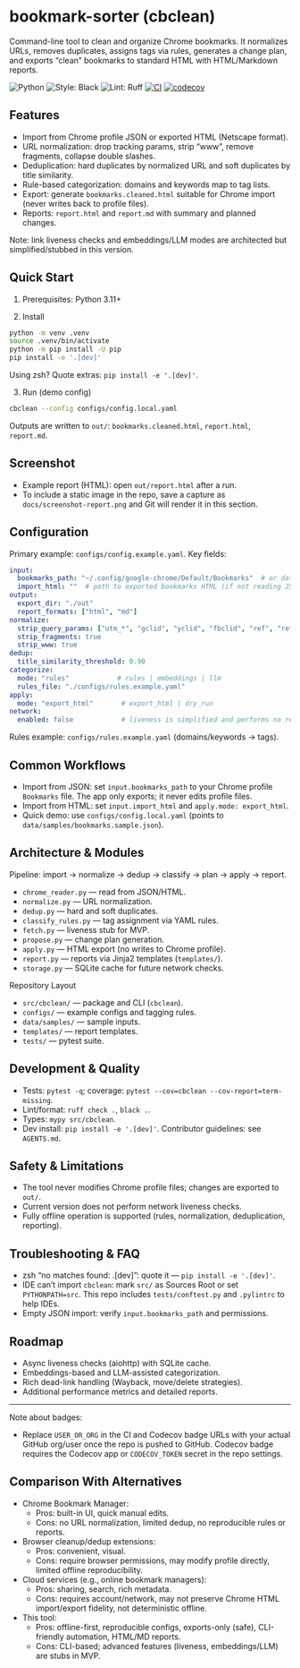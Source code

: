 # bookmark-sorter (cbclean)

Command-line tool to clean and organize Chrome bookmarks. It normalizes URLs, removes duplicates, assigns tags via rules, generates a change plan, and exports “clean” bookmarks to standard HTML with HTML/Markdown reports.

![Python](https://img.shields.io/badge/python-3.11%2B-blue.svg)
![Style: Black](https://img.shields.io/badge/code%20style-black-000000.svg)
![Lint: Ruff](https://img.shields.io/badge/lint-ruff-46aef7.svg)
[![CI](https://github.com/USER_OR_ORG/bookmark-sorter/actions/workflows/ci.yml/badge.svg)](https://github.com/USER_OR_ORG/bookmark-sorter/actions/workflows/ci.yml)
[![codecov](https://codecov.io/gh/USER_OR_ORG/bookmark-sorter/branch/main/graph/badge.svg)](https://codecov.io/gh/USER_OR_ORG/bookmark-sorter)

## Features
- Import from Chrome profile JSON or exported HTML (Netscape format).
- URL normalization: drop tracking params, strip “www”, remove fragments, collapse double slashes.
- Deduplication: hard duplicates by normalized URL and soft duplicates by title similarity.
- Rule-based categorization: domains and keywords map to tag lists.
- Export: generate `bookmarks.cleaned.html` suitable for Chrome import (never writes back to profile files).
- Reports: `report.html` and `report.md` with summary and planned changes.

Note: link liveness checks and embeddings/LLM modes are architected but simplified/stubbed in this version.

## Quick Start
1) Prerequisites: Python 3.11+

2) Install
```bash
python -m venv .venv
source .venv/bin/activate
python -m pip install -U pip
pip install -e '.[dev]'
```
Using zsh? Quote extras: `pip install -e '.[dev]'`.

3) Run (demo config)
```bash
cbclean --config configs/config.local.yaml
```
Outputs are written to `out/`: `bookmarks.cleaned.html`, `report.html`, `report.md`.

## Screenshot
- Example report (HTML): open `out/report.html` after a run.
- To include a static image in the repo, save a capture as `docs/screenshot-report.png` and Git will render it in this section.

## Configuration
Primary example: `configs/config.example.yaml`. Key fields:
```yaml
input:
  bookmarks_path: "~/.config/google-chrome/Default/Bookmarks"  # or data/samples/bookmarks.sample.json
  import_html: ""  # path to exported bookmarks HTML (if not reading JSON)
output:
  export_dir: "./out"
  report_formats: ["html", "md"]
normalize:
  strip_query_params: ["utm_*", "gclid", "yclid", "fbclid", "ref", "ref_src"]
  strip_fragments: true
  strip_www: true
dedup:
  title_similarity_threshold: 0.90
categorize:
  mode: "rules"            # rules | embeddings | llm
  rules_file: "./configs/rules.example.yaml"
apply:
  mode: "export_html"       # export_html | dry_run
network:
  enabled: false            # liveness is simplified and performs no requests
```
Rules example: `configs/rules.example.yaml` (domains/keywords → tags).

## Common Workflows
- Import from JSON: set `input.bookmarks_path` to your Chrome profile `Bookmarks` file. The app only exports; it never edits profile files.
- Import from HTML: set `input.import_html` and `apply.mode: export_html`.
- Quick demo: use `configs/config.local.yaml` (points to `data/samples/bookmarks.sample.json`).

## Architecture & Modules
Pipeline: import → normalize → dedup → classify → plan → apply → report.
- `chrome_reader.py` — read from JSON/HTML.
- `normalize.py` — URL normalization.
- `dedup.py` — hard and soft duplicates.
- `classify_rules.py` — tag assignment via YAML rules.
- `fetch.py` — liveness stub for MVP.
- `propose.py` — change plan generation.
- `apply.py` — HTML export (no writes to Chrome profile).
- `report.py` — reports via Jinja2 templates (`templates/`).
- `storage.py` — SQLite cache for future network checks.

Repository Layout
- `src/cbclean/` — package and CLI (`cbclean`).
- `configs/` — example configs and tagging rules.
- `data/samples/` — sample inputs.
- `templates/` — report templates.
- `tests/` — pytest suite.

## Development & Quality
- Tests: `pytest -q`; coverage: `pytest --cov=cbclean --cov-report=term-missing`.
- Lint/format: `ruff check .`, `black .`.
- Types: `mypy src/cbclean`.
- Dev install: `pip install -e '.[dev]'`.
Contributor guidelines: see `AGENTS.md`.

## Safety & Limitations
- The tool never modifies Chrome profile files; changes are exported to `out/`.
- Current version does not perform network liveness checks.
- Fully offline operation is supported (rules, normalization, deduplication, reporting).

## Troubleshooting & FAQ
- zsh “no matches found: .[dev]”: quote it — `pip install -e '.[dev]'`.
- IDE can’t import `cbclean`: mark `src/` as Sources Root or set `PYTHONPATH=src`. This repo includes `tests/conftest.py` and `.pylintrc` to help IDEs.
- Empty JSON import: verify `input.bookmarks_path` and permissions.

## Roadmap
- Async liveness checks (aiohttp) with SQLite cache.
- Embeddings-based and LLM-assisted categorization.
- Rich dead-link handling (Wayback, move/delete strategies).
- Additional performance metrics and detailed reports.

---

Note about badges:
- Replace `USER_OR_ORG` in the CI and Codecov badge URLs with your actual GitHub org/user once the repo is pushed to GitHub. Codecov badge requires the Codecov app or `CODECOV_TOKEN` secret in the repo settings.

## Comparison With Alternatives
- Chrome Bookmark Manager:
  - Pros: built-in UI, quick manual edits.
  - Cons: no URL normalization, limited dedup, no reproducible rules or reports.
- Browser cleanup/dedup extensions:
  - Pros: convenient, visual.
  - Cons: require browser permissions, may modify profile directly, limited offline reproducibility.
- Cloud services (e.g., online bookmark managers):
  - Pros: sharing, search, rich metadata.
  - Cons: requires account/network, may not preserve Chrome HTML import/export fidelity, not deterministic offline.
- This tool:
  - Pros: offline-first, reproducible configs, exports-only (safe), CLI-friendly automation, HTML/MD reports.
  - Cons: CLI-based; advanced features (liveness, embeddings/LLM) are stubs in MVP.
